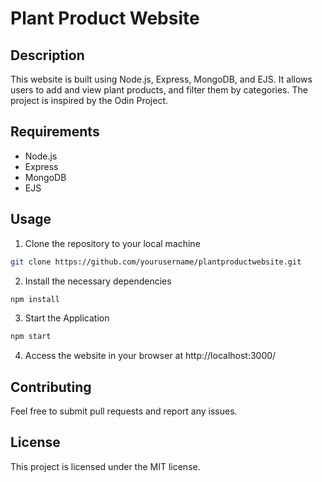 # Plant Product Website

## Description

This website is built using Node.js, Express, MongoDB, and EJS. It allows users to add and view plant products, and filter them by categories. The project is inspired by the Odin Project.

## Requirements

* Node.js
* Express
* MongoDB
* EJS

## Usage

1. Clone the repository to your local machine

```sh
git clone https://github.com/yourusername/plantproductwebsite.git
```

2. Install the necessary dependencies

```sh
npm install 
```

3. Start the Application

```sh
npm start 
```

4. Access the website in your browser at http://localhost:3000/

## Contributing

Feel free to submit pull requests and report any issues.

## License

This project is licensed under the MIT license.


